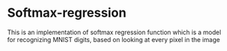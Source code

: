 # Softmax-regression
This is an implementation of softmax regression function which is a model for recognizing MNIST digits, based on looking at every pixel in the image
